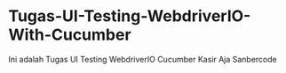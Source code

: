 # Tugas-UI-Testing-WebdriverIO-With-Cucumber
Ini adalah Tugas UI Testing WebdriverIO Cucumber Kasir Aja Sanbercode
